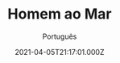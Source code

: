---
id: '14a5fdf3-c7f3-49d3-ac21-071bca5ed800'
type: 'movie' # Filme, Série, Anime
title: "Homem ao Mar"
synopsis: ["Remake de Um Salto Para a Felicidade (1987). Kate é uma trabalhadora que luta para sustentar três crianças, mas acaba sendo injustamente demitida pelo milionário e egoísta Leonardo. Porém, a rotina do ricaço muda completamente quando acorda sem amnésia após um acidente. Como forma de vingança, Kate decide fingir que é sua esposa e colocar Leonardo para trabalhar, pela primeira vez em sua vida.",
]
originalTitle: "Overboard"
date: '2021-04-05T21:17:01.000Z'
update: '2021-04-05T21:17:01.000Z'
releaseDate: '2018-05-03T03:00:00.000Z'
imdb:
  rating: '6' # 8.5
  id: '' # tt0470752
duration: '1h 52m'
trailer:
  urls: [
    'OLAJ0ooorDU',
  ]
tags: ['720p', '1080p', '720p', '1080p']
genre: ['Comédia', 'Romance'] #
quality: 'BluRay 720p | 1080p' # BluRay, WEB-DL, HDTV, WEB-DL4K, WEB-DLe
format: 'Mkv | Mp4' # MKV, MP4, TS
audio: 'Português, Inglês' # Dublado, Legendado, Dual Audio, Dub & Leg
subtitle: 'Português' # Português, inglês,
size: '1.02 GB | 1.51 GB | 1.84 GB | 2.29 GB' # 4.8 GB
audioQuality: 10
videoQuality: 10
directors: []
#  - name: 'Lana Wachowski'
#    image: ''
#  - name: 'Lilly Wachowski'
#    image: ''
cast: []
#  - name: 'Keanu Reeves'
#    image: ''
#    characterName: 'Neo'
writers: []
#  - name: ''
#    image: ''
maturityRating:
  age: '' # L , 10, 12, 14, 16, 18
  topics: [''] # Violence, Illegal drugs, Inappropriate Language, Legal Drugs, Sexual Content, Extreme Violence
###########################################
download:
  
  - url: 'magnet:?xt=urn:btih:8efa78b77597e925b66551beaaaaea25e82d2807&dn=Homem.ao.Mar.2018.720p.BluRay.DUAL-LAPUMiA'
    resolution: '720p' # 720p, 1080p, 4K,
    audio: 'Dual Áudio' # Dublado, Legendado, Dual Audio
    size: '' # 4.8 GB
    quality: '' # BluRay, WEB-DL
    format: '' # MKV
  - url: 'magnet:?xt=urn:btih:82f20950ae4da5847d4ee63f0ade5d951894c580&dn=Homem.ao.Mar.2018.1080p.BluRay.DUAL-LAPUMiA'
    resolution: '1080p' # 720p, 1080p, 4K,
    audio: 'Dual Áudio' # Dublado, Legendado, Dual Audio
    size: '' # 4.8 GB
    quality: '' # BluRay, WEB-DL
    format: '' # MKV
  - url: 'magnet:?xt=urn:btih:da7f0d56871dfa2f144c9c1d69a4c2b631d3a09f&dn=Homem.ao.Mar.2018.720p.BluRay.DUBLADO-LAPUMiA'
    resolution: '720p' # 720p, 1080p, 4K,
    audio: 'Dublado' # Dublado, Legendado, Dual Audio
    size: '' # 4.8 GB
    quality: '' # BluRay, WEB-DL
    format: '' # MKV
  - url: 'magnet:?xt=urn:btih:caaf9666eb10d09117f44c043cb3adb13c664cd4&dn=Homem.ao.Mar.2018.1080p.BluRay.DUBLADO-LAPUMiA'
    resolution: '1080p' # 720p, 1080p, 4K,
    audio: 'Dublado' # Dublado, Legendado, Dual Audio
    size: '' # 4.8 GB
    quality: '' # BluRay, WEB-DL
    format: '' # MKV
images:
  cover: '/assets/movies/homem-ao-mar.jpg'
  background: '/assets/movies/'
---